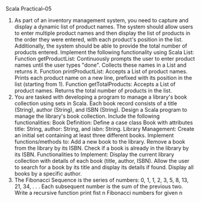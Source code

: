 Scala Practical–05
1. As part of an inventory management system, you need to capture and display a 
dynamic list of product names. The system should allow users to enter multiple 
product names and then display the list of products in the order they were entered, 
with each product's position in the list. Additionally, the system should be able to 
provide the total number of products entered.
Implement the following functionality using Scala List:
Function getProductList:
Continuously prompts the user to enter product names until the user types 
"done".
Collects these names in a List and returns it.
Function printProductList:
Accepts a List of product names.
Prints each product name on a new line, prefixed with its position in the list 
(starting from 1).
Function getTotalProducts:
Accepts a List of product names.
Returns the total number of products in the list.
2. You are tasked with developing a program to manage a library's book collection 
using sets in Scala. Each book record consists of a title (String), author (String), 
and ISBN (String). Design a Scala program to manage the library's book collection. 
Include the following functionalities:
Book Definition:
Define a case class Book with attributes title: String, author: String, and isbn: 
String.
Library Management:
Create an initial set containing at least three different books.
Implement functions/methods to:
Add a new book to the library.
Remove a book from the library by its ISBN.
Check if a book is already in the library by its ISBN.
Functionalities to Implement:
Display the current library collection with details of each book (title, author, 
ISBN).
Allow the user to search for a book by its title and display its details if found.
Display all books by a specific author.
3. The Fibonacci Sequence is the series of numbers: 0, 1, 1, 2, 3, 5, 8, 13, 21, 34, . . 
. Each subsequent number is the sum of the previous two. Write a recursive 
function print fist n Fibonacci numbers for given n
